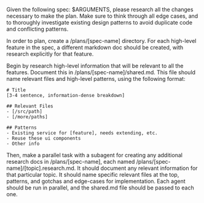 Given the following spec: $ARGUMENTS, please research all the changes necessary to make the plan. Make sure to think through all edge cases, and to thoroughly investigate existing design patterns to avoid duplicate code and conflicting patterns.

In order to plan, create a /plans/[spec-name] directory. For each high-level feature in the spec, a different markdown doc should be created, with research explicitly for that feature.

Begin by research high-level information that will be relevant to all the features. Document this in /plans/[spec-name]/shared.md. This file should name relevant files and high-level patterns, using the following format:

```
# Title
[3-4 sentence, information-dense breakdown]

## Relevant Files
- [/src/path]
- [/more/paths]

## Patterns
- Existing service for [feature], needs extending, etc.
- Reuse these ui components
- Other info
```

Then, make a parallel task with a subagent for creating any additional research docs in /plans/[spec-name], each named /plans/[spec-name]/[topic].research.md. It should document any relevant information for that particular topic. It should name specific relevant files at the top, patterns, and gotchas and edge-cases for implementation. Each agent should be run in parallel, and the shared.md file should be passed to each one.